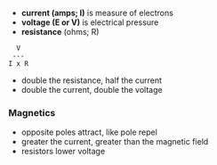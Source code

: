 - **current (amps; I)** is measure of electrons
- **voltage (E or V)** is electrical pressure
- **resistance** (ohms; R)
```
  V
 ---
I x R
```
- double the resistance, half the current
- double the current, double the voltage
### Magnetics
- opposite poles attract, like pole repel
- greater the current, greater than the magnetic field
- resistors lower voltage